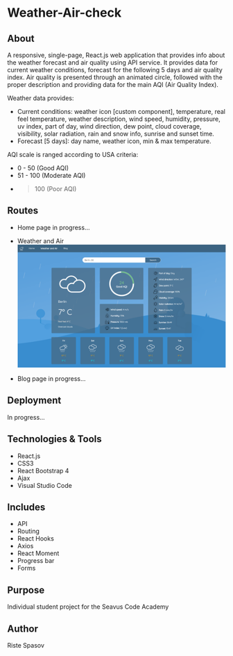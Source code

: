 # Weather-Air-check

## About 

A responsive, single-page, React.js web application that provides info about the weather forecast and air quality using API service. It provides data for current weather conditions, forecast for the following 5 days and air quality index. Air quality is presented through an animated circle, followed with the proper description and providing data for the main AQI (Air Quality Index).

Weather data provides:
- Current conditions: weather icon [custom component], temperature, real feel temperature, weather description, wind speed, humidity, pressure, uv index, part of day, wind direction, dew point, cloud coverage, visibility, solar radiation, rain and snow info, sunrise and sunset time.
- Forecast [5 days]: day name, weather icon, min & max temperature. 

AQI scale is ranged according to USA criteria:
- 0 - 50 (Good AQI)
- 51 - 100 (Moderate AQI)
- > 100 (Poor AQI)

## Routes

- Home page in progress...

- Weather and Air 
![](git-images/2.PNG)

- Blog page in progress...

## Deployment
In progress...

## Technologies & Tools

- React.js
- CSS3
- React Bootstrap 4
- Ajax
- Visual Studio Code

## Includes

- API
- Routing
- React Hooks
- Axios
- React Moment
- Progress bar
- Forms 

## Purpose

Individual student project for the Seavus Code Academy

## Author

Riste Spasov